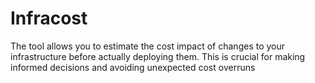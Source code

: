 # Infracost 
The tool allows you to estimate the cost impact of changes to your infrastructure before actually deploying them. This is crucial for making informed decisions and avoiding unexpected cost overruns




